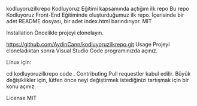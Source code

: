 kodluyoruzilkrepo
Kodluyoruz Eğitimi kapsamında açtığım ilk repo Bu repo Kodluyoruz Front-End Eğitiminde oluşturduğumuz ilk repo. İçerisinde bir adet README dosyası, bir adet index.html barındırıyor. MIT

Installation
Öncelikle projeyi clonelayın.

https://github.com/AydinCann/kodluyoruzilkrepo.git
Usage
Projeyi cloneladıktan sonra Visual Studio Code programınızda açınız.

Linux için:

cd kodluyoruzilkrepo
code .
Contributing
Pull requestler kabul edilir. Büyük değişiklikler için, lütfen önce neyi değiştirmek istediğinizi tartışmak için bir konu açınız.

License
MIT